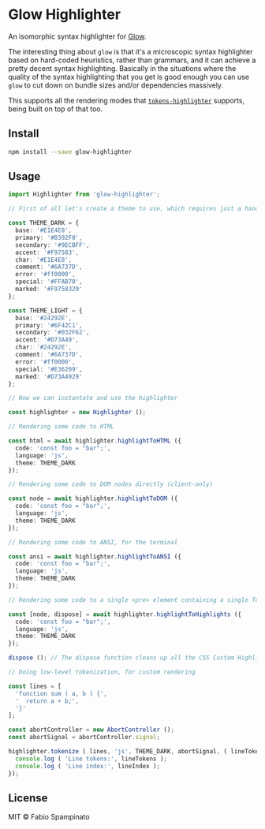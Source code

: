 # Glow Highlighter

An isomorphic syntax highlighter for [Glow](https://nuejs.org/blog/introducing-glow/).

The interesting thing about `glow` is that it's a microscopic syntax highlighter based on hard-coded heuristics, rather than grammars, and it can achieve a pretty decent syntax highlighting. Basically in the situations where the quality of the syntax highlighting that you get is good enough you can use `glow` to cut down on bundle sizes and/or dependencies massively.

This supports all the rendering modes that [`tokens-highlighter`](https://github.com/fabiospampinato/tokens-highlighter) supports, being built on top of that too.

## Install

```sh
npm install --save glow-highlighter
```

## Usage

```ts
import Highlighter from 'glow-highlighter';

// First of all let's create a theme to use, which requires just a handful of colors

const THEME_DARK = {
  base: '#E1E4E8',
  primary: '#B392F0',
  secondary: '#9ECBFF',
  accent: '#F97583',
  char: '#E1E4E8',
  comment: '#6A737D',
  error: '#ff0000',
  special: '#FFAB70',
  marked: '#F9758329'
};

const THEME_LIGHT = {
  base: '#24292E',
  primary: '#6F42C1',
  secondary: '#032F62',
  accent: '#D73A49',
  char: '#24292E',
  comment: '#6A737D',
  error: '#ff0000',
  special: '#E36209',
  marked: '#D73A4929'
};

// Now we can instantate and use the highlighter

const highlighter = new Highlighter ();

// Rendering some code to HTML

const html = await highlighter.highlightToHTML ({
  code: 'const foo = "bar";',
  language: 'js',
  theme: THEME_DARK
});

// Rendering some code to DOM nodes directly (client-only)

const node = await highlighter.highlightToDOM ({
  code: 'const foo = "bar";',
  language: 'js',
  theme: THEME_DARK
});

// Rendering some code to ANSI, for the terminal

const ansi = await highlighter.highlightToANSI ({
  code: 'const foo = "bar";',
  language: 'js',
  theme: THEME_DARK
});

// Rendering some code to a single <pre> element containing a single Text node (client-only)

const [node, dispose] = await highlighter.highlightToHighlights ({
  code: 'const foo = "bar";',
  language: 'js',
  theme: THEME_DARK
});

dispose (); // The dispose function cleans up all the CSS Custom Highlights, allowing the nodes to be garbage collected

// Doing low-level tokenization, for custom rendering

const lines = [
  'function sum ( a, b ) {',
  '  return a + b;',
  '}'
];

const abortController = new AbortController ();
const abortSignal = abortController.signal;

highlighter.tokenize ( lines, 'js', THEME_DARK, abortSignal, ( lineTokens, lineIndex ) => {
  console.log ( 'Line tokens:', lineTokens );
  console.log ( 'Line index:', lineIndex );
});
```

## License

MIT © Fabio Spampinato

